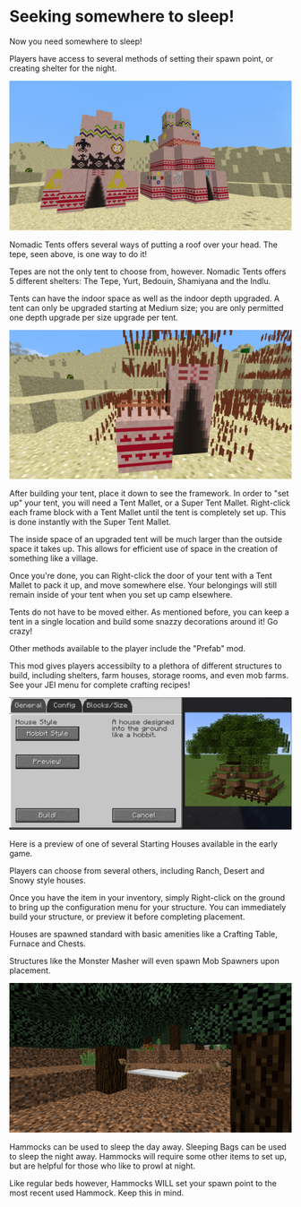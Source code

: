 # Seeking somewhere to sleep!

Now you need somewhere to sleep!

Players have access to several methods of setting their spawn point, or creating shelter for the night.

![A "Small" and "Mega" tepe in the hot desert](tepes.png)

Nomadic Tents offers several ways of putting a roof over your head. The tepe, seen above, is one way to do it!

Tepes are not the only tent to choose from, however. Nomadic Tents offers 5 different shelters: The Tepe, Yurt, Bedouin, Shamiyana and the Indlu.

Tents can have the indoor space as well as the indoor depth upgraded. A tent can only be upgraded starting at Medium size; you are only permitted one depth upgrade per size upgrade per tent.

![The framework of a tent and a framework block that has been slightly worked on](settingupcamp.png)

After building your tent, place it down to see the framework. In order to "set up" your tent, you will need a Tent Mallet, or a Super Tent Mallet. Right-click each frame block with a Tent Mallet until the tent is completely set up. This is done instantly with the Super Tent Mallet.

The inside space of an upgraded tent will be much larger than the outside space it takes up. This allows for efficient use of space in the creation of something like a village. 

Once you're done, you can Right-click the door of your tent with a Tent Mallet to pack it up, and move somewhere else. Your belongings will still remain inside of your tent when you set up camp elsewhere.

Tents do not have to be moved either. As mentioned before, you can keep a tent in a single location and build some snazzy decorations around it! Go crazy!


Other methods available to the player include the "Prefab" mod.

This mod gives players accessibilty to a plethora of different structures to build, including shelters, farm houses, storage rooms, and even mob farms. See your JEI menu for complete crafting recipes!

![A preview of the "Starting House" item](prefabpreview.png)

Here is a preview of one of several Starting Houses available in the early game.

Players can choose from several others, including Ranch, Desert and Snowy style houses.

Once you have the item in your inventory, simply Right-click on the ground to bring up the configuration menu for your structure. You can immediately build your structure, or preview it before completing placement.

Houses are spawned standard with basic amenities like a Crafting Table, Furnace and Chests.

Structures like the Monster Masher will even spawn Mob Spawners upon placement.

![A hammock between two trees](hammock.png)

Hammocks can be used to sleep the day away. Sleeping Bags can be used to sleep the night away. Hammocks will require some other items to set up, but are helpful for those who like to prowl at night.

Like regular beds however, Hammocks WILL set your spawn point to the most recent used Hammock. Keep this in mind.